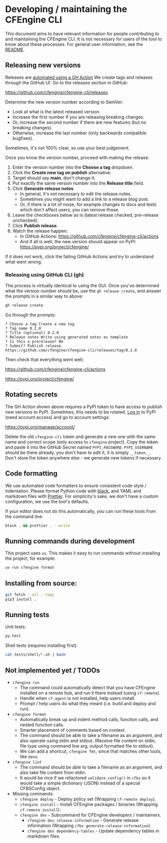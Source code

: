 # Developing / maintaining the CFEngine CLI

This document aims to have relevant information for people contributing to and maintaining the CFEngine CLI.
It is not necessary for users of the tool to know about these processes.
For general user information, see the [README](./README.md).

## Releasing new versions

Releases are [automated using a GH Action](https://github.com/cfengine/cfengine-cli/blob/main/.github/workflows/pypi-publish.yml)
We create tags and releases through the GitHub UI.
Go to the releases section in GitHub:

https://github.com/cfengine/cfengine-cli/releases

Determine the new version number according to SemVer:

- Look at what is the latest released version.
- Increase the first number if you are releasing breaking changes.
- Or, increase the second number if there are new features (but no breaking changes).
- Otherwise, increase the last number (only backwards compatible bugfixes).

Sometimes, it's not 100% clear, so use your best judgement.

Once you know the version number, proceed with making the release:

1. Enter the version number into the **Choose a tag** dropdown.
2. Click the **Create new tag on publish** alternative.
3. Target should say **main**, don't change it.
4. Put exactly the same version number into the **Release title** field.
5. Click **Generate release notes**.
   - In general, it's not necessary to edit the release notes.
   - Sometimes you might want to add a link to a release blog post.
   - Or, if there is a lot of noise, for example changes to docs and tests which don't affect users, you can remove those.
6. Leave the checkboxes below as is (latest release checked, pre-release unchecked).
7. Click **Publish release**.
8. Watch the release happen:
   - In GitHub Actions: https://github.com/cfengine/cfengine-cli/actions
   - And if all is well, the new version should appear on PyPI: https://pypi.org/project/cfengine/

If it does not work, click the failing GitHub Actions and try to understand what went wrong.

### Releasing using GitHub CLI (gh)

The process is virtually identical to using the GUI.
Once you've determined what the version number should be, use the `gh release create`, and answer the prompts in a similar way to above:

```bash
gh release create
```

Go through the prompts:

```
? Choose a tag Create a new tag
? Tag name 0.2.0
? Title (optional) 0.2.0
? Release notes Write using generated notes as template
? Is this a prerelease? No
? Submit? Publish release
https://github.com/cfengine/cfengine-cli/releases/tag/0.2.0
```

Then check that everything went well;

https://github.com/cfengine/cfengine-cli/actions

https://pypi.org/project/cfengine/

## Rotating secrets

The GH Action shown above requires a PyPI token to have access to publish new versions to PyPI.
Sometimes, this needs to be rotated.
[Log in](https://pypi.org/account/login/) to PyPI (need account access) and go to account settings:

https://pypi.org/manage/account/

Delete the old `cfengine-cli` token and generate a new one with the same name and correct scope (only access to `cfengine` project).
Copy the token and paste it into the GitHub Secret named `PYPI_PASSWORD`.
`PYPI_USERNAME` should be there already, you don't have to edit it, it is simply `__token__`.
Don't store the token anywhere else - we generate new tokens if necessary.

## Code formatting

We use automated code formatters to ensure consistent code style / indentation.
Please format Python code with [black](https://pypi.org/project/black/), and YAML and markdown files with [Prettier](https://prettier.io/).
For simplicity's sake, we don't have a custom configuration, we use the tool's defaults.

If your editor does not do this automatically, you can run these tools from the command line:

```bash
black . && prettier . --write
```

## Running commands during development

This project uses `uv`.
This makes it easy to run commands without installing the project, for example:

```bash
uv run cfengine format
```

## Installing from source:

```bash
git fetch --all --tags
pip3 install .
```

## Running tests

Unit tests:

```bash
py.test
```

Shell tests (requires installing first):

```bash
cat tests/shell/*.sh | bash
```

## Not implemented yet / TODOs

- `cfengine run`
  - The command could automatically detect that you have CFEngine installed on a remote hub, and run it there instead (using `cf-remote`).
  - Handle when `cf-agent` is not installed, help users install.
  - Prompt / help users do what they meant (i.e. build and deploy and run).
- `cfengine format`
  - Automatically break up and indent method calls, function calls, and nested function calls.
  - Smarter placement of comments based on context.
  - The command should be able to take a filename as an argument, and also operate using stdin and stdout.
    (Receive file content on stdin, file type using command line arg, output formatted file to stdout).
  - We can add a shortcut, `cfengine fmt`, since that matches other tools, like `deno`.
- `cfengine lint`
  - The command should be able to take a filename as an argument, and also take file content from stdin.
  - It would be nice if we refactored `validate_config()` in `cfbs` so it would take a simple dictionary (JSON) instead of a special CFBSConfig object.
- Missing commands:
  - `cfengine deploy` - Deploy policy set (Wrapping `cf-remote deploy`).
  - `cfengine install` - Install CFEngine packages / binaries (Wrapping `cf-remote install`).
  - `cfengine dev` - Subcommand for CFEngine developers / maintainers.
    - `cfengine dev release-information` - Generate release information (Wrapping `cfbs generate-release-information`)
    - `cfengine dev dependency-tables` - Update dependency tables in markdown files.
